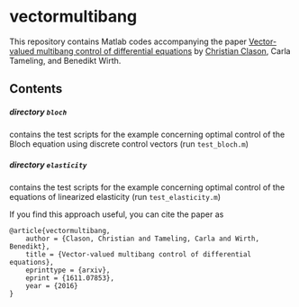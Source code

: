 vectormultibang
===============

This repository contains Matlab codes accompanying the paper [Vector-valued multibang control of differential equations](http://arxiv.org/abs/1611.07853) by [Christian Clason](http://udue.de/clason), Carla Tameling, and Benedikt Wirth.

Contents
--------

##### directory `bloch` 
contains the test scripts for the example concerning optimal control of the Bloch equation using discrete control vectors (run `test_bloch.m`)

##### directory `elasticity` 
contains the test scripts for the example concerning optimal control of the equations of linearized elasticity (run `test_elasticity.m`)

If you find this approach useful, you can cite the paper as

    @article{vectormultibang,
        author = {Clason, Christian and Tameling, Carla and Wirth, Benedikt},
        title = {Vector-valued multibang control of differential equations},
        eprinttype = {arxiv},
        eprint = {1611.07853},
        year = {2016}
    }

